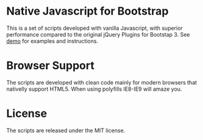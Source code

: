 # Native Javascript for Bootstrap
This is a set of scripts developed with vanilla Javascript, with superior performance compared to the original jQuery Plugins for Bootstap 3.
See <a href="http://thednp.github.io/Native-Javascript-for-Bootstrap/">demo</a> for examples and instructions.

# Browser Support
The scripts are developed with clean code mainly for modern browsers that nativelly support HTML5. When using polyfills IE8-IE9 will amaze you.

# License
The scripts are released under the MIT license.
